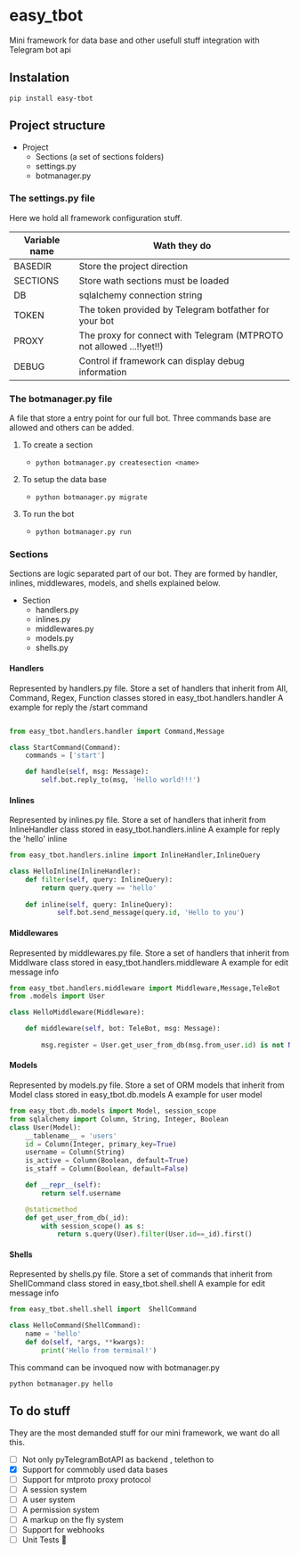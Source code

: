 # easy_tbot
Mini framework  for data base and other usefull stuff integration with Telegram bot api
## Instalation
````commandline
pip install easy-tbot
````
## Project structure
- Project
  - Sections (a set of sections folders)
  - settings.py
  - botmanager.py
### The settings.py file
Here we hold all framework configuration stuff.

| Variable name | Wath they do |
| ------------- | ------------- |
| BASEDIR  | Store the project direction  |
| SECTIONS | Store wath sections must be loaded  |
| DB | sqlalchemy connection string |
| TOKEN | The token provided by Telegram botfather for your bot |
| PROXY | The proxy for connect with Telegram (MTPROTO not allowed ...!!yet!!) |
| DEBUG | Control if framework can display debug information |
### The botmanager.py file 
A file that store a entry point for our full bot. Three commands base are allowed and others can be added.

1. To create a section
   - ```commandline  
     python botmanager.py createsection <name> 
     ```
2. To setup the data base
   - ```commandline  
     python botmanager.py migrate
     ```
3. To run the bot
   - ```commandline  
     python botmanager.py run
     ```

### Sections
Sections are logic separated part of our bot. They are formed by handler, inlines, middlewares, models, and shells explained below.

- Section
  - handlers.py
  - inlines.py
  - middlewares.py
  - models.py
  - shells.py
  
#### Handlers
Represented by handlers.py file. Store a set of handlers that inherit from All, Command, Regex, Function classes stored in
easy_tbot.handlers.handler
A example for reply the /start command
```python

from easy_tbot.handlers.handler import Command,Message

class StartCommand(Command):
    commands = ['start']

    def handle(self, msg: Message):
        self.bot.reply_to(msg, 'Hello world!!!')
```
#### Inlines
Represented by inlines.py file. Store a set of handlers that inherit from InlineHandler class stored in
easy_tbot.handlers.inline
A example for reply the 'hello' inline
```python
from easy_tbot.handlers.inline import InlineHandler,InlineQuery

class HelloInline(InlineHandler):
    def filter(self, query: InlineQuery):
        return query.query == 'hello'
    
    def inline(self, query: InlineQuery):
            self.bot.send_message(query.id, 'Hello to you')
```
#### Middlewares
Represented by middlewares.py file. Store a set of handlers that inherit from Middlware class stored in
easy_tbot.handlers.middleware
A example for edit message info
```python
from easy_tbot.handlers.middleware import Middleware,Message,TeleBot
from .models import User

class HelloMiddleware(Middleware):

    def middleware(self, bot: TeleBot, msg: Message):
        
        msg.register = User.get_user_from_db(msg.from_user.id) is not None
```
#### Models
Represented by models.py file. Store a set of ORM models that inherit from Model class stored in
easy_tbot.db.models
A example for user model
```python
from easy_tbot.db.models import Model, session_scope
from sqlalchemy import Column, String, Integer, Boolean
class User(Model):
    __tablename__ = 'users'
    id = Column(Integer, primary_key=True)
    username = Column(String)
    is_active = Column(Boolean, default=True)
    is_staff = Column(Boolean, default=False)

    def __repr__(self):
        return self.username

    @staticmethod
    def get_user_from_db(_id):
        with session_scope() as s:
            return s.query(User).filter(User.id==_id).first()

```
#### Shells
Represented by shells.py file. Store a set of commands that inherit from ShellCommand class stored in
easy_tbot.shell.shell
A example for edit message info
```python
from easy_tbot.shell.shell import  ShellCommand

class HelloCommand(ShellCommand):
    name = 'hello'
    def do(self, *args, **kwargs):
        print('Hello from terminal!')
```
This command can be invoqued now with botmanager.py
```commandline
python botmanager.py hello
```
## To do stuff
They are the most demanded stuff for our mini framework, we want do all  this.

- [ ] Not only pyTelegramBotAPI as backend , telethon to
- [x] Support for commobly used data bases
- [ ] Support for mtproto proxy protocol
- [ ] A session system
- [ ] A user system
- [ ] A permission  system
- [ ] A markup on the fly system
- [ ] Support for webhooks
- [ ] Unit Tests 👀